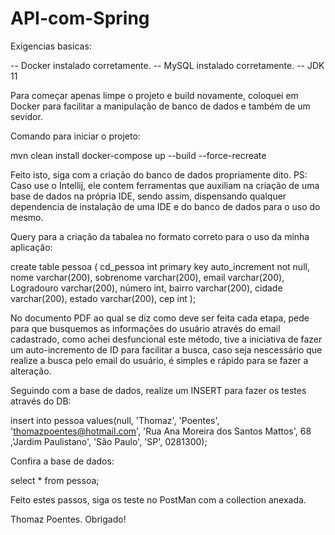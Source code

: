 # API-com-Spring

Exigencias basicas:

-- Docker instalado corretamente.
-- MySQL  instalado corretamente.
-- JDK 11

Para começar apenas limpe o projeto e build novamente, coloquei em Docker para facilitar a manipulação de banco de dados e também de um sevidor.

Comando para iniciar o projeto:

mvn clean install
docker-compose up --build --force-recreate


Feito isto, siga com a criação do banco de dados propriamente dito.
PS: Caso use o Intellij, ele contem ferramentas que auxiliam na criação de uma base de dados na própria IDE, sendo assim, dispensando qualquer dependencia de instalação de uma IDE e do banco de dados para o uso do mesmo.

Query para a criação da tabalea no formato correto para o uso da minha aplicação:

create table pessoa (
    cd_pessoa int primary key auto_increment not null,
    nome varchar(200),
    sobrenome varchar(200),
    email varchar(200),
    Logradouro varchar(200),
    número int,
    bairro varchar(200),
    cidade varchar(200),
    estado varchar(200),
    cep int
);

No documento PDF ao qual se diz como deve ser feita cada etapa, pede para que busquemos as informações do usuário através do email cadastrado, como achei desfuncional este método, tive a iniciativa de fazer um auto-incremento de ID para facilitar a busca, caso seja nescessário que realize a busca pelo email do usuário, é simples e rápido para se fazer a alteração.

Seguindo com a base de dados, realize um INSERT para fazer os testes através do DB:

insert into pessoa values(null, 'Thomaz', 'Poentes', 'thomazpoentes@hotmail.com', 
'Rua Ana Moreira dos Santos Mattos', 68 ,'Jardim Paulistano', 'São Paulo', 'SP', 0281300);

Confira a base de dados:

select * from pessoa;

Feito estes passos, siga os teste no PostMan com a collection anexada.


Thomaz Poentes.
Obrigado!

